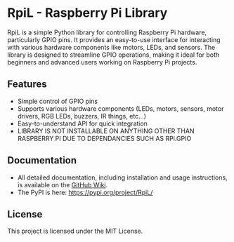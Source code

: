 # RpiL - Raspberry Pi Library

RpiL is a simple Python library for controlling Raspberry Pi hardware, particularly GPIO pins. It provides an easy-to-use interface for interacting with various hardware components like motors, LEDs, and sensors. The library is designed to streamline GPIO operations, making it ideal for both beginners and advanced users working on Raspberry Pi projects.

## Features
- Simple control of GPIO pins
- Supports various hardware components (LEDs, motors, sensors, motor drivers, RGB LEDs, buzzers, IR things, etc...)
- Easy-to-understand API for quick integration
- LIBRARY IS NOT INSTALLABLE ON ANYTHING OTHER THAN RASPBERRY PI DUE TO DEPENDANCIES SUCH AS RPi.GPIO

## Documentation
- All detailed documentation, including installation and usage instructions, is available on the [GitHub Wiki](https://github.com/TrynaThinkOf1/RpiL/wiki).
- The PyPI is here: https://pypi.org/project/RpiL/

## License
This project is licensed under the MIT License.

